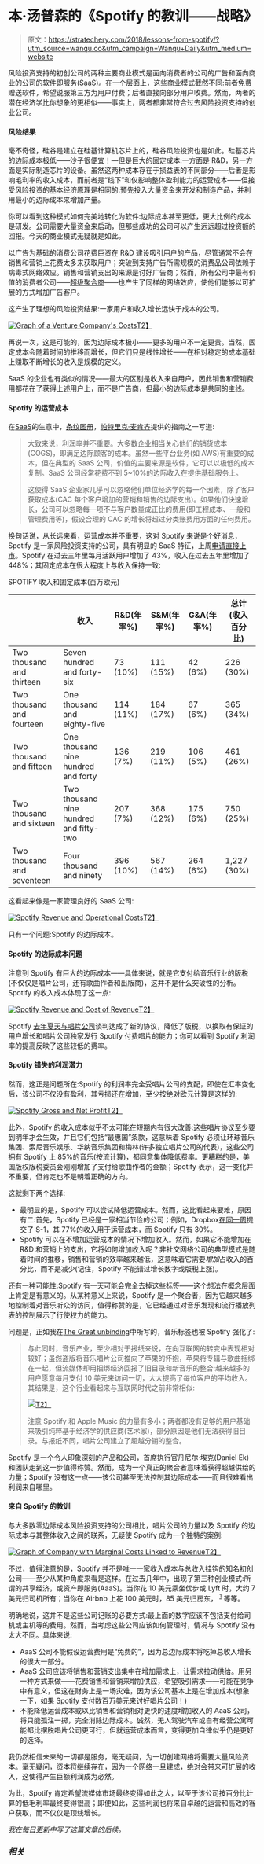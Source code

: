# 本·汤普森的《Spotify 的教训——战略》

> 原文：<https://stratechery.com/2018/lessons-from-spotify/?utm_source=wanqu.co&utm_campaign=Wanqu+Daily&utm_medium=website>

风险投资支持的初创公司的两种主要商业模式是面向消费者的公司的广告和面向商业的公司的软件即服务(SaaS)。在一个层面上，这些商业模式截然不同:前者免费赠送软件，希望说服第三方为用户付费；后者直接向部分用户收费。然而，两者的潜在经济学比你想象的更相似——事实上，两者都非常符合过去风险投资支持的创业公司。

#### 风险结果

毫不奇怪，硅谷是建立在硅基计算机芯片上的，硅谷风险投资也是如此。硅基芯片的边际成本极低——沙子很便宜！—但是巨大的固定成本:一方面是 R&D，另一方面是实际制造芯片的设备。虽然这两种成本存在于损益表的不同部分——后者是影响毛利率的收入成本，而前者是“线下”和仅影响整体盈利能力的运营成本——但接受风险投资的基本经济原理是相同的:预先投入大量资金来开发和制造产品，并利用最小的边际成本来增加产量。

你可以看到这种模式如何完美地转化为软件:边际成本甚至更低，更大比例的成本是研发。公司需要大量资金来启动，但那些成功的公司可以产生远远超过投资额的回报。今天的商业模式无疑就是如此。

以广告为基础的消费公司花费巨资在 R&D 建设吸引用户的产品，尽管通常不会在销售和营销上花费太多来获取用户；突破到支持广告所需规模的消费品公司依赖于病毒式网络效应。销售和营销支出的来源是讨好广告商；然而，所有公司中最有价值的消费者公司——[超级聚合商](https://stratechery.com/2017/defining-aggregators/)——也产生了同样的网络效应，使他们能够以可扩展的方式增加广告客户。

这产生了理想的风险投资结果:一家用户和收入增长远快于成本的公司。

[![Graph of a Venture Company's Costs](img/d5e9a02637fa7ce6ec4bbb02ca54aba9.png)T2】](https://i0.wp.com/stratechery.com/wp-content/uploads/2018/03/Paper.stratechery-Year-One.341.jpg?ssl=1)

再说一次，这是可能的，因为边际成本极小——更多的用户不一定更贵。当然，固定成本会随着时间的推移而增长，但它们只是线性增长——在相对稳定的成本基础上赚取不断增长的收入是规模的定义。

SaaS 的企业也有类似的情况——最大的区别是收入来自用户，因此销售和营销费用都花在了获得上述用户上，而不是广告商，但最小的边际成本是共同的主线。

#### Spotify 的运营成本

在[SaaS](https://stripe.com/atlas/guides/business-of-saas)的生意中，[条纹图册](https://stripe.com/atlas)，[帕特里克·麦肯齐](https://twitter.com/patio11)提供的指南之一写道:

> 大致来说，利润率并不重要。大多数企业相当关心他们的销货成本(COGS)，即满足边际顾客的成本。虽然一些平台业务(如 AWS)有重要的成本，但在典型的 SaaS 公司，价值的主要来源是软件，它可以以极低的成本复制。SaaS 公司经常花费不到 5~10%的边际收入在提供基础服务上。
> 
> 这使得 SaaS 企业家几乎可以忽略他们单位经济学的每一个因素，除了客户获取成本(CAC 每个客户增加的营销和销售的边际支出)。如果他们快速增长，公司可以忽略每一项不与客户数量成正比的费用(即工程成本、一般和管理费用等)，假设合理的 CAC 的增长将超过分类账费用方面的任何费用。

换句话说，从长远来看，运营成本并不重要，这对 Spotify 来说是个好消息，Spotify 是一家风险投资支持的公司，具有明显的 SaaS 特征，上周[申请直接上市](https://www.sec.gov/Archives/edgar/data/1639920/000119312518063434/d494294df1.htm)。Spotify 在过去三年里每月活跃用户增加了 43%，收入在过去五年里增加了 448%；其固定成本在很大程度上与收入保持一致:

SPOTIFY 收入和固定成本(百万欧元)

|  | 收入 | R&D(年率%) | S&M(年率%) | G&A(年率%) | 总计(收入百分比) |
| --- | --- | --- | --- | --- | --- |
| Two thousand and thirteen | Seven hundred and forty-six | 73 (10%) | 111 (15%) | 42 (6%) | 226 (30%) |
| Two thousand and fourteen | One thousand and eighty-five | 114 (11%) | 184 (17%) | 67 (6%) | 365 (34%) |
| Two thousand and fifteen | One thousand nine hundred and forty | 136 (7%) | 219 (11%) | 106 (5%) | 461 (26%) |
| Two thousand and sixteen | Two thousand nine hundred and fifty-two | 207 (7%) | 368 (12%) | 175 (6%) | 750 (25%) |
| Two thousand and seventeen | Four thousand and ninety | 396 (10%) | 567 (14%) | 264 (6%) | 1,227 (30%) |

这看起来像是一家管理良好的 SaaS 公司:

[![Spotify Revenue and Operational Costs](img/ba5a9a790821e06b6d81c75e173a0573.png)T2】](https://i0.wp.com/stratechery.com/wp-content/uploads/2018/03/Screen-Shot-2018-03-05-at-10.08.59-PM.png?ssl=1)

只有一个问题:Spotify 的边际成本。

#### Spotify 的边际成本问题

注意到 Spotify 有巨大的边际成本——具体来说，就是它支付给音乐行业的版税(不仅仅是唱片公司，还有歌曲作者和出版商)，这并不是什么突破性的分析。Spotify 的收入成本体现了这一点:

[![Spotify Revenue and Cost of Revenue](img/8501b57b52b40f03afbf346c813111d4.png)T2】](https://i0.wp.com/stratechery.com/wp-content/uploads/2018/03/Screen-Shot-2018-03-05-at-10.08.16-PM.png?ssl=1)

Spotify [去年夏天与唱片公司](https://stratechery.com/2017/spacex-reuses-a-rocket-the-music-industry-winning-and-whining-spotify-universal-agree-to-new-deal/)谈判达成了新的协议，降低了版税，以换取有保证的用户增长和唱片公司独家发行 Spotify 付费唱片的能力；你可以看到 Spotify 利润率的提高反映了这些较低的费率。

#### Spotify 错失的利润潜力

然而，这正是问题所在:Spotify 的利润率完全受唱片公司的支配，即使在汇率变化后，该公司不仅没有盈利，其亏损还在增加，至少按绝对欧元计算是这样的:

[![Spotify Gross and Net Profit](img/ba7868d7d7d78fbe578698cef7c73eb2.png)T2】](https://i0.wp.com/stratechery.com/wp-content/uploads/2018/03/Screen-Shot-2018-03-05-at-10.11.01-PM.png?ssl=1)

此外，Spotify 的收入成本似乎不太可能在短期内有很大改善:这些唱片协议至少要到明年才会生效，并且它们包括“最惠国”条款，这意味着 Spotify 必须让环球音乐集团、索尼音乐娱乐、华纳音乐集团和梅林(许多独立唱片公司的代表)，这些公司拥有 Spotify 上 85%的音乐(按流计算)，都同意集体降低费率。更糟糕的是，美国版权版税委员会刚刚增加了支付给歌曲作者的金额；Spotify 表示，这一变化并不重要，但肯定也不是朝着正确的方向。

这就剩下两个选择:

*   最明显的是，Spotify 可以尝试降低运营成本。然而，这比看起来要难，原因有二:首先，Spotify 已经是一家相当节俭的公司；例如，Dropbox[在同一周](https://stratechery.com/2018/the-dropbox-comp/)提交了 S-1，其 77%的收入用于运营成本，而 Spotify 只有 30%。
*   Spotify 可以在不增加运营成本的情况下增加收入。然而，如果它不能增加在 R&D 和营销上的支出，它将如何增加收入呢？非社交网络公司的典型模式是随着时间的推移，销售和营销的效率越来越低，这意味着它需要*增加*占收入的百分比，而不是减少(记住，Spotify 不能错过增长数字或版税上涨)。

还有一种可能性:Spotify 有一天可能会完全去掉这些标签——这个想法在概念层面上肯定是有意义的。从某种意义上来说，Spotify 是一个聚合者，因为它越来越多地控制着对音乐听众的访问，值得称赞的是，它已经通过对音乐发现和流行播放列表的控制展示了行使权力的能力。

问题是，正如我在[The Great unbinding](https://stratechery.com/2017/the-great-unbundling/)中所写的，音乐标签也被 Spotify 强化了:

> 与此同时，音乐产业，至少相对于报纸来说，在向互联网的转变中表现相对较好；虽然盗版将音乐唱片公司推向了苹果的怀抱，苹果将专辑与歌曲捆绑在一起，但流媒体却用捆绑经济回报了旧目录和新音乐的整合:越来越多的用户愿意每月支付 10 美元来访问一切，大大提高了每位客户的平均收入。其结果是，这个行业看起来与互联网时代之前非常相似:
> 
> [![](img/b76543bc91b1591c6622d6ada23ff88c.png)T2】](https://stratechery.com/2017/the-great-unbundling/)
> 
> 注意 Spotify 和 Apple Music 的力量有多小；两者都没有足够的用户基础来吸引纯粹基于经济学的供应商(艺术家)，部分原因是他们无法获得旧目录。与报纸不同，唱片公司建立了超越分销的整合。

Spotify 是一个令人印象深刻的产品和公司，首席执行官丹尼尔·埃克(Daniel Ek)和团队走到这一步值得称赞。然而，成为一个真正的聚合者意味着获得超越供给的力量；Spotify 没有这一点——该公司甚至无法控制其边际成本——而且很难看出利润来自哪里。

#### 来自 Spotify 的教训

与大多数零边际成本风险投资支持的公司相比，唱片公司的力量以及 Spotify 的边际成本与其整体收入之间的联系，无疑使 Spotify 成为一个独特的案例:

[![Graph of Company with Marginal Costs Linked to Revenue](img/4fe69495afd3738d7b8b9070ece8995b.png)T2】](https://i0.wp.com/stratechery.com/wp-content/uploads/2018/03/Paper.stratechery-Year-One.340.jpg?ssl=1)

不过，值得注意的是，Spotify 并不是唯一一家收入成本与总收入挂钩的知名初创公司——至少从某种角度来看是这样。在过去几年中，出现了第三种创业模式:所谓的共享经济，或资产即服务(AaaS)。当你花 10 美元乘坐优步或 Lyft 时，大约 7 美元归司机所有；当你在 Airbnb 上花 100 美元时，85 美元归房东， <sup id="rf1-3099">[1](#fn1-3099 "Minus service fees to cover payment processing")</sup> 等等。

明确地说，这并不是这些公司记账的必要方式:最上面的数字应该不包括支付给司机或主机等的费用。然而，当考虑这些公司应该如何管理时，情况与 Spotify 没有太大不同。具体来说:

*   AaaS 公司不能假设运营费用是“免费的”，因为总边际成本将吃掉总收入增长的很大一部分。
*   AaaS 公司应该将销售和营销支出集中在增加需求上，让需求拉动供给。用另一种方式来做——花费销售和营销来增加供应，希望吸引需求——可能在竞争中有意义，但这在财务上是一场灾难，因为该公司基本上是在增加成本(想象一下，如果 Spotify 支付数百万美元来讨好唱片公司！)
*   不能降低运营成本或以比销售和营销相对更快的速度增加收入的 AaaS 公司，将只能孤注一掷，完全消除边际成本。诚然，无人驾驶汽车或自有经营公寓可能都比摆脱唱片公司更可行，但就运营成本而言，变得更加自律似乎仍是更好的选择。

我仍然相信未来的一切都是服务，毫无疑问，为一切创建网络将需要大量风险资本。毫无疑问，资本将继续存在，因为一个网络一旦建成，绝对会带来可扩展的收入，这使得产生巨额利润成为必然。

为此，Spotify 肯定希望流媒体市场最终变得如此之大，以至于该公司按百分比计算的低毛利率最终变得很高；即便如此，这些利润也将来自卓越的运营和高效的客户获取，而不仅仅是顶线增长。

*我在[每日更新](https://stratechery.com/2018/could-spotify-be-netflix-calculating-spotifys-ltv-and-cac/)中写了这篇文章的后续。*

### *相关*